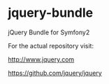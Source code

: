 jquery-bundle
=============

jQuery Bundle for Symfony2

For the actual repository visit: 

http://www.jquery.com

https://github.com/jquery/jquery
